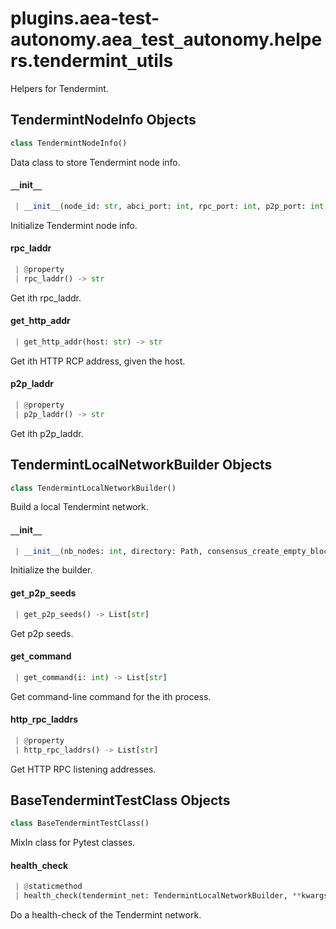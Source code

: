 <a name="plugins.aea-test-autonomy.aea_test_autonomy.helpers.tendermint_utils"></a>
# plugins.aea-test-autonomy.aea`_`test`_`autonomy.helpers.tendermint`_`utils

Helpers for Tendermint.

<a name="plugins.aea-test-autonomy.aea_test_autonomy.helpers.tendermint_utils.TendermintNodeInfo"></a>
## TendermintNodeInfo Objects

```python
class TendermintNodeInfo()
```

Data class to store Tendermint node info.

<a name="plugins.aea-test-autonomy.aea_test_autonomy.helpers.tendermint_utils.TendermintNodeInfo.__init__"></a>
#### `__`init`__`

```python
 | __init__(node_id: str, abci_port: int, rpc_port: int, p2p_port: int, home: Path)
```

Initialize Tendermint node info.

<a name="plugins.aea-test-autonomy.aea_test_autonomy.helpers.tendermint_utils.TendermintNodeInfo.rpc_laddr"></a>
#### rpc`_`laddr

```python
 | @property
 | rpc_laddr() -> str
```

Get ith rpc_laddr.

<a name="plugins.aea-test-autonomy.aea_test_autonomy.helpers.tendermint_utils.TendermintNodeInfo.get_http_addr"></a>
#### get`_`http`_`addr

```python
 | get_http_addr(host: str) -> str
```

Get ith HTTP RCP address, given the host.

<a name="plugins.aea-test-autonomy.aea_test_autonomy.helpers.tendermint_utils.TendermintNodeInfo.p2p_laddr"></a>
#### p2p`_`laddr

```python
 | @property
 | p2p_laddr() -> str
```

Get ith p2p_laddr.

<a name="plugins.aea-test-autonomy.aea_test_autonomy.helpers.tendermint_utils.TendermintLocalNetworkBuilder"></a>
## TendermintLocalNetworkBuilder Objects

```python
class TendermintLocalNetworkBuilder()
```

Build a local Tendermint network.

<a name="plugins.aea-test-autonomy.aea_test_autonomy.helpers.tendermint_utils.TendermintLocalNetworkBuilder.__init__"></a>
#### `__`init`__`

```python
 | __init__(nb_nodes: int, directory: Path, consensus_create_empty_blocks: bool = True) -> None
```

Initialize the builder.

<a name="plugins.aea-test-autonomy.aea_test_autonomy.helpers.tendermint_utils.TendermintLocalNetworkBuilder.get_p2p_seeds"></a>
#### get`_`p2p`_`seeds

```python
 | get_p2p_seeds() -> List[str]
```

Get p2p seeds.

<a name="plugins.aea-test-autonomy.aea_test_autonomy.helpers.tendermint_utils.TendermintLocalNetworkBuilder.get_command"></a>
#### get`_`command

```python
 | get_command(i: int) -> List[str]
```

Get command-line command for the ith process.

<a name="plugins.aea-test-autonomy.aea_test_autonomy.helpers.tendermint_utils.TendermintLocalNetworkBuilder.http_rpc_laddrs"></a>
#### http`_`rpc`_`laddrs

```python
 | @property
 | http_rpc_laddrs() -> List[str]
```

Get HTTP RPC listening addresses.

<a name="plugins.aea-test-autonomy.aea_test_autonomy.helpers.tendermint_utils.BaseTendermintTestClass"></a>
## BaseTendermintTestClass Objects

```python
class BaseTendermintTestClass()
```

MixIn class for Pytest classes.

<a name="plugins.aea-test-autonomy.aea_test_autonomy.helpers.tendermint_utils.BaseTendermintTestClass.health_check"></a>
#### health`_`check

```python
 | @staticmethod
 | health_check(tendermint_net: TendermintLocalNetworkBuilder, **kwargs: Any) -> None
```

Do a health-check of the Tendermint network.

